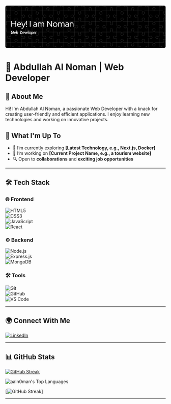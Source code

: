 ![Header](./banner.png)

# 🌟 Abdullah Al Noman | Web Developer

## 👋 About Me

Hi! I'm Abdullah Al Noman, a passionate Web Developer with a knack for creating user-friendly and efficient applications. I enjoy learning new technologies and working on innovative projects.

## 🚀 What I'm Up To

- 🌱 I’m currently exploring **[Latest Technology, e.g., Next.js, Docker]**
- 💼 I’m working on **[Current Project Name, e.g., a tourism website]**
- 🔍 Open to **collaborations** and **exciting job opportunities**

---

## 🛠️ Tech Stack

### 🌐 Frontend  
![HTML5](https://img.shields.io/badge/-HTML5-E34F26?logo=html5&logoColor=white)  
![CSS3](https://img.shields.io/badge/-CSS3-1572B6?logo=css3)  
![JavaScript](https://img.shields.io/badge/-JavaScript-F7DF1E?logo=javascript&logoColor=black)  
![React](https://img.shields.io/badge/-React-61DAFB?logo=react&logoColor=black)  

### ⚙️ Backend  
![Node.js](https://img.shields.io/badge/-Node.js-339933?logo=node.js&logoColor=white)  
![Express.js](https://img.shields.io/badge/-Express.js-000000?logo=express)  
![MongoDB](https://img.shields.io/badge/-MongoDB-47A248?logo=mongodb&logoColor=white)  

### 🛠️ Tools  
![Git](https://img.shields.io/badge/-Git-F05032?logo=git&logoColor=white)  
![GitHub](https://img.shields.io/badge/-GitHub-181717?logo=github)  
![VS Code](https://img.shields.io/badge/-VS%20Code-007ACC?logo=visual-studio-code)  

---

## 🌍 Connect With Me

[![LinkedIn](https://img.shields.io/badge/-LinkedIn-0077B5?logo=linkedin&logoColor=white)](https://www.linkedin.com/in/abdullah-al-noman-110621148/)  

---

## 📊 GitHub Stats


[![GitHub Streak](https://nirzak-streak-stats.vercel.app?user=aaln0man&theme=shadow-purple&hide_border=true)](https://git.io/streak-stats)

![aaln0man's Top Languages](https://github-readme-stats.vercel.app/api/top-langs/?username=aaln0man&theme=midnight-purple&show_icons=true&hide_border=true&layout=compact)

[![GitHub Streak](https://nirzak-streak-stats.vercel.app/?user=Nirzak)]


---

